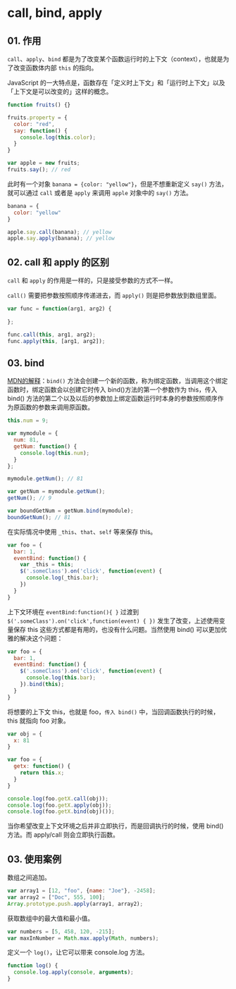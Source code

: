 # call, bind, apply

## 01. 作用
`call`、`apply`、`bind` 都是为了改变某个函数运行时的上下文（context），也就是为了改变函数体内部 `this` 的指向。

JavaScript 的一大特点是，函数存在「定义时上下文」和「运行时上下文」以及「上下文是可以改变的」这样的概念。

```js
function fruits() {}

fruits.property = {
  color: "red",
  say: function() {
    console.log(this.color);
  }
}

var apple = new fruits;
fruits.say(); // red
```

此时有一个对象 `banana = {color: "yellow"}`，但是不想重新定义 `say()` 方法，就可以通过 `call` 或者是 `apply` 来调用 `apple` 对象中的 `say()` 方法。

```js
banana = {
  color: "yellow"
}

apple.say.call(banana); // yellow
apple.say.apply(banana); // yellow
```

## 02. call 和 apply 的区别
`call` 和 `apply` 的作用是一样的，只是接受参数的方式不一样。

`call()` 需要把参数按照顺序传递进去，而 `apply()` 则是把参数放到数组里面。

```js
var func = function(arg1, arg2) {
  
};
```

```js
func.call(this, arg1, arg2);
func.apply(this, [arg1, arg2]);
```

## 03. bind
[MDN的解释](https://developer.mozilla.org/zh-CN/docs/Web/JavaScript/Reference/Global_Objects/Function/bind)：`bind()` 方法会创建一个新的函数，称为绑定函数，当调用这个绑定函数时，绑定函数会以创建它时传入 bind()方法的第一个参数作为 this，传入 bind() 方法的第二个以及以后的参数加上绑定函数运行时本身的参数按照顺序作为原函数的参数来调用原函数。

```js
this.num = 9;

var mymodule = {
  num: 81,
  getNum: function() {
    console.log(this.num);
  }
};

mymodule.getNum(); // 81

var getNum = mymodule.getNum();
getNum(); // 9

var boundGetNum = getNum.bind(mymodule);
boundGetNum(); // 81
```

在实际情况中使用 `_this`、`that`、`self` 等来保存 this。

```js
var foo = {
  bar: 1,
  eventBind: function() {
    var _this = this;
    $('.someClass').on('click', function(event) {
      console.log(_this.bar);
    })
  }
}
```

上下文环境在 `eventBind:function(){ }` 过渡到 `$('.someClass').on('click',function(event) { })` 发生了改变，上述使用变量保存 this 这些方式都是有用的，也没有什么问题。当然使用 bind() 可以更加优雅的解决这个问题：

```js
var foo = {
  bar: 1,
  eventBind: function() {
    $('.someClass').on('click', function(event) {
      console.log(this.bar);
    }).bind(this);
  }
}
```

将想要的上下文 this，也就是 foo，`传入 bind()` 中，当回调函数执行的时候，this 就指向 foo 对象。

```js
var obj = {
  x: 81
}

var foo = {
  getx: function() {
    return this.x;
  }
}

console.log(foo.getX.call(obj));
console.log(foo.getX.apply(obj));
console.log(foo.getX.bind(obj)());
```

当你希望改变上下文环境之后并非立即执行，而是回调执行的时候，使用 bind() 方法。而 apply/call 则会立即执行函数。

## 03. 使用案例
数组之间追加。

```js
var array1 = [12, "foo", {name: "Joe"}, -2458];
var array2 = ["Doc", 555, 100];
Array.prototype.push.apply(array1, array2);
```

获取数组中的最大值和最小值。
  
```js
var numbers = [5, 458, 120, -215];
var maxInNumber = Math.max.apply(Math, numbers);
```

定义一个 `log()`，让它可以带来 console.log 方法。

```js
function log() {
  console.log.apply(console, arguments);
}
```